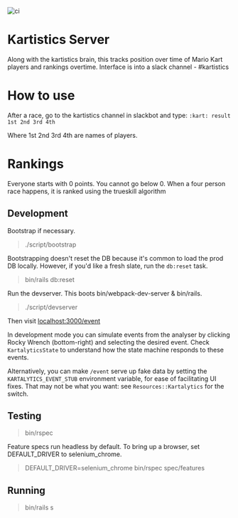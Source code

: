 ![ci](https://github.com/Ferocia/kartalytics/workflows/brain/badge.svg?branch=main)

# Kartistics Server

Along with the kartistics brain, this tracks position over time of Mario Kart players and rankings overtime.  Interface is into a slack channel - #kartistics

# How to use

After a race, go to the kartistics channel in slackbot and type:
`:kart: result 1st 2nd 3rd 4th`

Where 1st 2nd 3rd 4th are names of players.

# Rankings

Everyone starts with 0 points. You cannot go below 0. When a four person race happens, it is ranked using the trueskill algorithm

## Development

Bootstrap if necessary.

> ./script/bootstrap

Bootstrapping doesn't reset the DB because it's common to load the prod DB locally. However, if you'd like a fresh slate, run the `db:reset` task.

> bin/rails db:reset

Run the devserver. This boots bin/webpack-dev-server & bin/rails.

> ./script/devserver

Then visit [localhost:3000/event](http://localhost:3000/event)

In development mode you can simulate events from the analyser by clicking Rocky Wrench (bottom-right) and selecting the desired event. Check `KartalyticsState` to understand how the state machine responds to these events.

Alternatively, you can make `/event` serve up fake data by setting the
`KARTALYTICS_EVENT_STUB` environment variable, for ease of facilitating UI
fixes. That may not be what you want: see `Resources::Kartalytics` for the
switch.

## Testing

> bin/rspec

Feature specs run headless by default. To bring up a browser, set DEFAULT_DRIVER to selenium_chrome.

> DEFAULT_DRIVER=selenium_chrome bin/rspec spec/features

## Running

> bin/rails s
